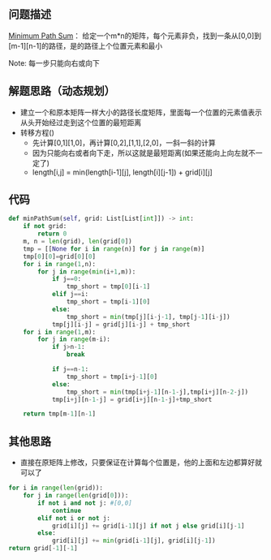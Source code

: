
## 问题描述
[Minimum Path Sum](https://leetcode.com/problems/minimum-path-sum/ )：
给定一个m*n的矩阵，每个元素非负，找到一条从[0,0]到[m-1][n-1]的路径，是的路径上个位置元素和最小

Note: 每一步只能向右或向下

## 解题思路（动态规划）
* 建立一个和原本矩阵一样大小的路径长度矩阵，里面每一个位置的元素值表示从头开始经过走到这个位置的最短距离
* 转移方程()
  - 先计算[0,1][1,0]，再计算[0,2],[1,1],[2,0]，一斜一斜的计算
  - 因为只能向右或者向下走，所以这就是最短距离(如果还能向上向左就不一定了)
  - length[i,j] = min(length[i-1][j], length[i][j-1]) + grid[i][j]

## 代码
```python
def minPathSum(self, grid: List[List[int]]) -> int:
    if not grid:
        return 0
    m, n = len(grid), len(grid[0])
    tmp = [[None for i in range(n)] for j in range(m)]
    tmp[0][0]=grid[0][0]
    for i in range(1,n):
        for j in range(min(i+1,m)):
            if j==0:
                tmp_short = tmp[0][i-1]
            elif j==i:
                tmp_short = tmp[i-1][0]
            else:
                tmp_short = min(tmp[j][i-j-1], tmp[j-1][i-j])
            tmp[j][i-j] = grid[j][i-j] + tmp_short
    for i in range(1,m):
        for j in range(m-i):
            if j>n-1:
                break

            if j==n-1:
                tmp_short = tmp[i+j-1][0]
            else:
                tmp_short = min(tmp[i+j-1][n-1-j],tmp[i+j][n-2-j])
            tmp[i+j][n-1-j] = grid[i+j][n-1-j]+tmp_short

    return tmp[m-1][n-1]

```

## 其他思路
- 直接在原矩阵上修改，只要保证在计算每个位置是，他的上面和左边都算好就可以了
```python
for i in range(len(grid)):
    for j in range(len(grid[0])):
        if not i and not j: #[0,0]
            continue
        elif not i or not j:
            grid[i][j] += grid[i-1][j] if not j else grid[i][j-1]
        else:
            grid[i][j] += min(grid[i-1][j], grid[i][j-1])
return grid[-1][-1]
```

